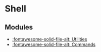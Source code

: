 Shell
===

Modules
---
- [:fontawesome-solid-file-alt: Utilities](utilities.md)
- [:fontawesome-solid-file-alt: Commands](commands.md)
